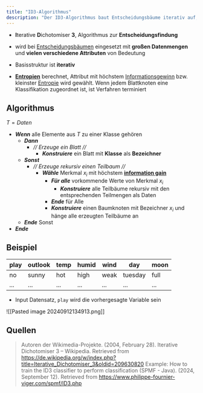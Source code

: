 ```yaml
---
title: "ID3-Algorithmus"
description: "Der ID3-Algorithmus baut Entscheidungsbäume iterativ auf, indem er Attribute mit dem höchsten Informationsgewinn wählt. Er eignet sich für große Datensätze mit vielen Attributen zur Klassifikation."
---
```


- **I**terative **D**ichotomiser **3**, Algorithmus zur **Entscheidungsfindung**
- wird bei [Entscheidungsbäumen](/open-fidup/lerninhalte/entscheidungsbaum) eingesetzt mit **großen Datenmengen** und **vielen verschiedene Attributen** von Bedeutung

- Basisstruktur ist **iterativ**
- **[Entropien](/open-fidup/lerninhalte/entropie-und-informationsgewinn)** berechnet, Attribut mit höchstem [Informationsgewinn](/open-fidup/lerninhalte/entropie-und-informationsgewinn) bzw. kleinster [Entropie](/open-fidup/lerninhalte/entropie-und-informationsgewinn) wird gewählt. Wenn jedem Blattknoten eine Klassifikation zugeordnet ist, ist Verfahren terminiert 
## Algorithmus

$T = Daten$
- ***Wenn*** alle Elemente aus $T$ zu einer Klasse gehören
	- ***Dann***
		- *// Erzeuge ein Blatt //*
			- ***Konstruiere*** ein Blatt mit **Klasse** als **Bezeichner**
	- ***Sonst***
		- *// Erzeuge rekursiv einen Teilbaum //*
			- ***Wähle*** Merkmal $x_i$ mit höchstem **[information gain](/open-fidup/lerninhalte/entropie-und-informationsgewinn)**
				- ***Für alle*** vorkommende Werte von Merkmal $x_i$
					- ***Konstruiere*** alle Teilbäume rekursiv mit den entsprechenden Teilmengen als Daten
				- ***Ende*** für Alle
				- ***Konstruiere*** einen Baumknoten mit Bezeichner $x_i$ und hänge alle erzeugten Teilbäume an
	- ***Ende*** Sonst
- ***Ende***

## Beispiel

| play | outlook | temp | humid | wind | day     | moon |
| ---- | ------- | ---- | ----- | ---- | ------- | ---- |
| no   | sunny   | hot  | high  | weak | tuesday | full |
| ...  | ...     | ...  | ...   | ...  | ...     | ...  |
- Input Datensatz, `play` wird die vorhergesagte Variable sein

![[Pasted image 20240912134913.png]]


## Quellen

> Autoren der Wikimedia-Projekte. (2004, February 28). Iterative Dichotomiser 3 – Wikipedia. Retrieved from https://de.wikipedia.org/w/index.php?title=Iterative_Dichotomiser_3&oldid=209630820
> Example: How to train the ID3 classifier to perform classification (SPMF - Java). (2024, September 12). Retrieved from https://www.philippe-fournier-viger.com/spmf/ID3.php